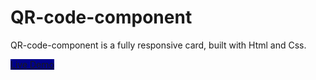 # QR-code-component
QR-code-component is a fully responsive card, built with Html and Css.

<a href='https://hanieh-mn.github.io/QR-code-component/' class='btn'>Live Demo</a>

<style>
.btn {
background-color: darkblue;
}
</style>
